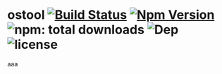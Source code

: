 # ostool [![Build Status](https://travis-ci.org/bung87/ostool.svg?branch=master)](https://travis-ci.org/bung87/ostool) [![Npm Version](https://badgen.net/npm/v/ostool)](https://www.npmjs.com/package/ostool) ![npm: total downloads](https://badgen.net/npm/dt/ostool) ![Dep](https://badgen.net/david/dep/bung87/ostool) ![license](https://badgen.net/npm/license/ostool)
aaa